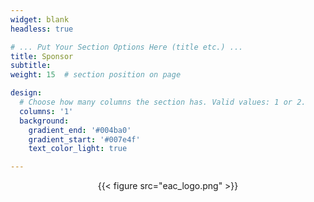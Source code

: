 ```yaml
---
widget: blank
headless: true

# ... Put Your Section Options Here (title etc.) ...
title: Sponsor
subtitle:
weight: 15  # section position on page

design:
  # Choose how many columns the section has. Valid values: 1 or 2.
  columns: '1'
  background:
    gradient_end: '#004ba0'
    gradient_start: '#007e4f'
    text_color_light: true

---
```


<center>{{< figure src="eac_logo.png" >}}</center>
